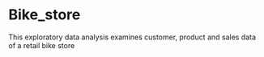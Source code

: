 # Bike_store
This exploratory data analysis examines customer, product and sales data of a retail bike store 
